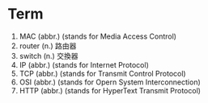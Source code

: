 # Term
1. MAC (abbr.) (stands for Media Access Control)
2. router (n.) 路由器
3. switch (n.) 交換器
4. IP (abbr.) (stands for Internet Protocol)
5. TCP (abbr.) (stands for Transmit Control Protocol)
6. OSI (abbr.) (stands for Opern System Interconnection)
7. HTTP (abbr.) (stands for HyperText Transmit Protocol)
